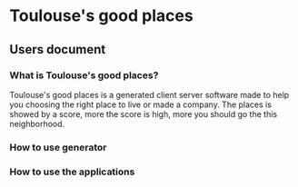 # Toulouse's good places
## Users document

### What is Toulouse's good places?

Toulouse's good places is a generated client server software made to help you choosing the right place to live or made a  company. The places is showed by a score, more the score is high, more you should go the this neighborhood.

### How to use generator


### How to use the applications